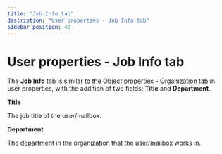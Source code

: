 ```yaml
---
title: "Job Info tab"
description: "User properties - Job Info tab"
sidebar_position: 40
---
```


# User properties - Job Info tab

The **Job Info** tab is similar to the
[Object properties - Organization tab](/docs/directorymanager/11.0/portal/user/properties/activedirectory/user/organization.md)
in user properties, with the addition of two fields: **Title** and **Department**.

**Title**

The job title of the user/mailbox.

**Department**

The department in the organization that the user/mailbox works in.
